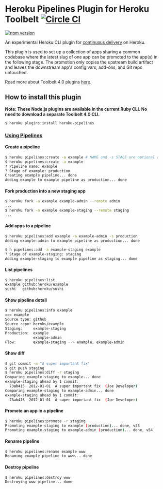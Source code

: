 # Heroku Pipelines Plugin for Heroku Toolbelt [![Circle CI](https://circleci.com/gh/heroku/heroku-pipelines/tree/master.svg?style=svg)](https://circleci.com/gh/heroku/heroku-pipelines/tree/master)

[![npm version](https://badge.fury.io/js/heroku-pipelines.svg)](http://badge.fury.io/js/heroku-pipelines)

An experimental Heroku CLI plugin for [continuous delivery](http://en.wikipedia.org/wiki/Continuous_delivery) on Heroku.

This plugin is used to set up a collection of apps sharing a common codebase where the latest slug of one app can be promoted to the app(s) in the following stage. The promotion only copies the upstream build artifact and leaves the downstream app's config vars, add-ons, and Git repo untouched.

Read more about Toolbelt 4.0 plugins [here](https://github.com/heroku/heroku-hello-world#heroku-hello-world).

## How to install this plugin

**Note: These Node.js plugins are available in the current Ruby CLI. No need to download a separate Toolbelt 4.0 CLI.**

```
$ heroku plugins:install heroku-pipelines
```

### [Using Pipelines](https://devcenter.heroku.com/articles/pipelines)

#### Create a pipeline

```bash
$ heroku pipelines:create -a example # NAME and -s STAGE are optional and implied from app name
$ heroku pipelines:create -a example
? Pipeline name: example
? Stage of example: production
Creating example pipeline... done
Adding example to example pipeline as production... done
```

#### Fork production into a new staging app

```bash
$ heroku fork -a example example-admin --remote admin
...
$ heroku fork -a example example-staging --remote staging
...
```

#### Add apps to a pipeline

```bash
$ heroku pipelines:add example -a example-admin -s production
Adding example-admin to example pipeline as production... done

$ h pipelines:add -a example-staging example
? Stage of example-staging: staging
Adding example-staging to example pipeline as staging... done
```

#### List pipelines

```bash
$ heroku pipelines:list
example github:heroku/example
sushi   github:heroku/sushi
```

#### Show pipeline detail

```bash
$ heroku pipelines:info example
=== example
Source type: github
Source repo: heroku/example
Staging:     example-staging
Production:  example
             example-admin
Flow:        example-staging --> example, example-admin
```

#### Show diff

```bash
$ git commit -m "A super important fix"
$ git push staging
$ heroku pipelines:diff -r staging
Comparing example-staging to example... done
example-staging ahead by 1 commit:
  73ab415  2012-01-01  A super important fix  (Joe Developer)
Comparing example-staging to example-admin... done
example-staging ahead by 1 commit:
  73ab415  2012-01-01  A super important fix  (Joe Developer)
```

#### Promote an app in a pipeline

```bash
$ heroku pipelines:promote -r staging
Promoting example-staging to example (production)... done, v23
Promoting example-staging to example-admin (production)... done, v54
```

#### Rename pipeline

```bash
$ heroku pipelines:rename example www
Renaming example pipeline to www... done
```

#### Destroy pipeline

```bash
$ heroku pipelines:destroy www
Destroying www pipeline... done
```
